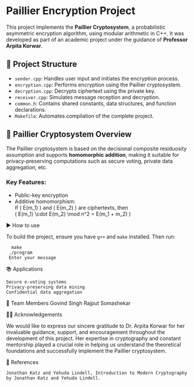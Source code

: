 # Paillier Encryption Project

This project implements the **Paillier Cryptosystem**, a probabilistic asymmetric encryption algorithm, using modular arithmetic in C++. It was developed as part of an academic project under the guidance of **Professor Arpita Korwar**.

## 📌 Project Structure

- `sender.cpp`: Handles user input and initiates the encryption process.
- `encryption.cpp`: Performs encryption using the Paillier cryptosystem.
- `decryption.cpp`: Decrypts ciphertext using the private key.
- `receiver.cpp`: Simulates message reception and decryption.
- `common.h`: Contains shared constants, data structures, and function declarations.
- `Makefile`: Automates compilation of the complete project.

## 🔐 Paillier Cryptosystem Overview

The Paillier cryptosystem is based on the decisional composite residuosity assumption and supports **homomorphic addition**, making it suitable for privacy-preserving computations such as secure voting, private data aggregation, etc.

### Key Features:
- Public-key encryption
- Additive homomorphism:  
  If \( E(m_1) \) and \( E(m_2) \) are ciphertexts, then  
  \( E(m_1) \cdot E(m_2) \mod n^2 = E(m_1 + m_2) \)

▶️ How to use

To build the project, ensure you have `g++` and `make` installed. Then run:
```
  make
 ./program
 Enter your message

```
📚 Applications

    Secure e-voting systems
    Privacy-preserving data mining
    Confidential data aggregation
👥 Team Members
    Govind Singh Rajput
    Somashekar

👩‍🏫 Acknowledgements

We would like to express our sincere gratitude to Dr. Arpita Korwar for her invaluable guidance, support, and encouragement throughout the development of this project. Her expertise in cryptography and constant mentorship played a crucial role in helping us understand the theoretical foundations and successfully implement the Paillier cryptosystem.

📖 References

    Jonathan Katz and Yehuda Lindell, Introduction to Modern Cryptography by Jonathan Katz and Yehuda Lindell.

